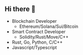 ## Hi there 👋

- Blockchain Developer
  - Ethereum/Solana/Sui/Bitcoin
- Smart Contract Developer
  - Solidity/Rust/Move/C++
- Rust, Go, Python, C/C++
- Javascript/Typescript
